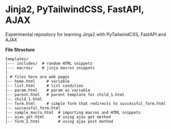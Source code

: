 # Jinja2, PyTailwindCSS, FastAPI, AJAX

Experimental repository for learning Jinja2 with PyTailwindCSS, FastAPI and AJAX

**File Structure**

    templates/
    |--- includes/  # random HTML snippets 
    |--- macros/    # jinja macros snippets
    |  
    | # files here are web pages
    |-- home.html     # variable
    |-- list.html     # list condition
    |-- param.html    # param as variable
	|-- parent.html   # parent template for child_1.html
	|-- child_1.html
	|-- form.html 	  # simple form that redirects to successful_form.html
	|-- successful_form.html
	|-- sample_macro.html  # importing macros and HTML snippets
	|-- ajax_get.html      # using ajax get method
	|-- form_2.html        # using ajax post method
    
